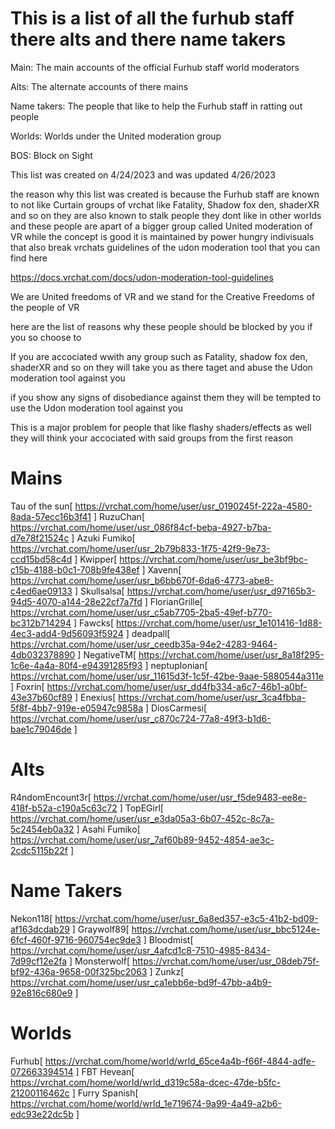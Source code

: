 # This is a list of all the furhub staff there alts and there name takers

Main: The main accounts of the official Furhub staff world moderators 

Alts: The alternate accounts of there mains

Name takers: The people that like to help the Furhub staff in ratting out people

Worlds: Worlds under the United moderation group

BOS: Block on Sight


This list was created on 4/24/2023 and was updated 4/26/2023


the reason why this list was created is because the Furhub staff are known to not like Curtain groups of vrchat like Fatality, Shadow fox den, shaderXR and so on they are also known to stalk people they dont like in other worlds and these people are apart of a bigger group called United moderation of VR while the concept is good it is maintained by power hungry indivisuals that also break vrchats guidelines of the udon moderation tool that you can find here

https://docs.vrchat.com/docs/udon-moderation-tool-guidelines

We are United freedoms of VR and we stand for the Creative Freedoms of the people of VR 

here are the list of reasons why these people should be blocked by you if you so choose to

If you are accociated wwith any group such as Fatality, shadow fox den, shaderXR and so on they will take you as there taget and abuse the Udon moderation tool against you

if you show any signs of disobediance against them they will be tempted to use the Udon moderation tool against you

This is a major problem for people that like flashy shaders/effects as well they will think your accociated with said groups from the first reason



# Mains

Tau of the sun[
https://vrchat.com/home/user/usr_0190245f-222a-4580-8ada-57ecc16b3f41
]
RuzuChan[
https://vrchat.com/home/user/usr_086f84cf-beba-4927-b7ba-d7e78f21524c
]
Azuki Fumiko[
https://vrchat.com/home/user/usr_2b79b833-1f75-42f9-9e73-ccd15bd58c4d
]
Kwipper[
https://vrchat.com/home/user/usr_be3bf9bc-c15b-4188-b0c1-708b9fe438ef
]
Xavenn[
https://vrchat.com/home/user/usr_b6bb670f-6da6-4773-abe8-c4ed6ae09133
]
Skullsalsa[
https://vrchat.com/home/user/usr_d97165b3-94d5-4070-a144-28e22cf7a7fd
]
FlorianGrille[
https://vrchat.com/home/user/usr_c5ab7705-2ba5-49ef-b770-bc312b714294
]
Fawcks[
https://vrchat.com/home/user/usr_1e101416-1d88-4ec3-add4-9d56093f5924
]
deadpall[
https://vrchat.com/home/user/usr_ceedb35a-94e2-4283-9464-4db032378890
]
NegativeTM[
https://vrchat.com/home/user/usr_8a18f295-1c6e-4a4a-80f4-e94391285f93
]
neptuplonian[
https://vrchat.com/home/user/usr_11615d3f-1c5f-42be-9aae-5880544a311e
]
Foxrin[
https://vrchat.com/home/user/usr_dd4fb334-a6c7-46b1-a0bf-43e37b60cf89
]
Enexius[
https://vrchat.com/home/user/usr_3ca4fbba-5f8f-4bb7-919e-e05947c9858a
]
DiosCarmesi[
https://vrchat.com/home/user/usr_c870c724-77a8-49f3-b1d6-bae1c79046de
]

# Alts

R4ndomEncount3r[
https://vrchat.com/home/user/usr_f5de9483-ee8e-418f-b52a-c190a5c63c72
]
TopEGirl[
https://vrchat.com/home/user/usr_e3da05a3-6b07-452c-8c7a-5c2454eb0a32
]
Asahi Fumiko[
https://vrchat.com/home/user/usr_7af60b89-9452-4854-ae3c-2cdc5115b22f
]


# Name Takers

Nekon118[
https://vrchat.com/home/user/usr_6a8ed357-e3c5-41b2-bd09-af163dcdab29
]
Graywolf89[
https://vrchat.com/home/user/usr_bbc5124e-6fcf-460f-9716-960754ec9de3
]
Bloodmist[
https://vrchat.com/home/user/usr_4afcd1c8-7510-4985-8434-7d99cf12e2fa
]
Ṁonsterwolḟ[
https://vrchat.com/home/user/usr_08deb75f-bf92-436a-9658-00f325bc2063
]
Zunkz[
https://vrchat.com/home/user/usr_ca1ebb6e-bd9f-47bb-a4b9-92e816c680e9
]

# Worlds

Furhub[
https://vrchat.com/home/world/wrld_65ce4a4b-f66f-4844-adfe-072663394514
]
FBT Hevean[
https://vrchat.com/home/world/wrld_d319c58a-dcec-47de-b5fc-21200116462c
]
Furry Spanish[
https://vrchat.com/home/world/wrld_1e719674-9a99-4a49-a2b6-edc93e22dc5b
]
